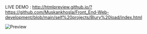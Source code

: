 LIVE DEMO :
http://htmlpreview.github.io/?https://github.com/Muskankhosla/Front_End-Web-development/blob/main/self%20projects/Blury%20load/index.html

![Preview](./preview.png)
